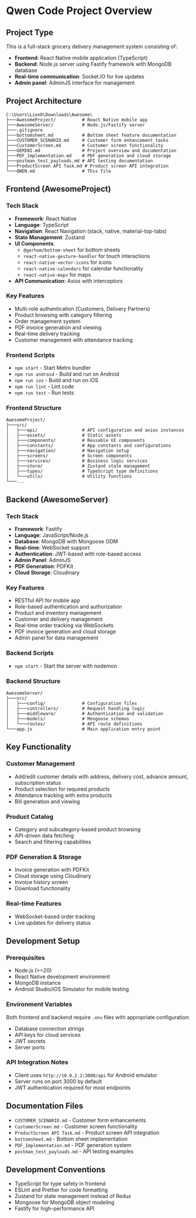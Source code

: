 # Qwen Code Project Overview

## Project Type
This is a full-stack grocery delivery management system consisting of:
- **Frontend**: React Native mobile application (TypeScript)
- **Backend**: Node.js server using Fastify framework with MongoDB database
- **Real-time communication**: Socket.IO for live updates
- **Admin panel**: AdminJS interface for management

## Project Architecture
```
C:\Users\LionO\Downloads\Awesome\
├───AwesomeProject/          # React Native mobile app
├───AwesomeServer/           # Node.js/Fastify server
├───.gitignore
├───bottomsheet.md           # Bottom sheet feature documentation
├───CUSTOMER_SCENARIO.md     # Customer form enhancement tasks
├───CustomerScreen.md        # Customer screen functionality
├───GEMINI.md                # Project overview and documentation
├───PDF_Implementation.md    # PDF generation and cloud storage
├───postman_test_payloads.md # API testing documentation
├───ProductScreen API Task.md # Product screen API integration
└───QWEN.md                  # This file
```

## Frontend (AwesomeProject)

### Tech Stack
- **Framework**: React Native
- **Language**: TypeScript
- **Navigation**: React Navigation (stack, native, material-top-tabs)
- **State Management**: Zustand
- **UI Components**: 
  - `@gorhom/bottom-sheet` for bottom sheets
  - `react-native-gesture-handler` for touch interactions
  - `react-native-vector-icons` for icons
  - `react-native-calendars` for calendar functionality
  - `react-native-maps` for maps
- **API Communication**: Axios with interceptors

### Key Features
- Multi-role authentication (Customers, Delivery Partners)
- Product browsing with category filtering
- Order management system
- PDF invoice generation and viewing
- Real-time delivery tracking
- Customer management with attendance tracking

### Frontend Scripts
- `npm start` - Start Metro bundler
- `npm run android` - Build and run on Android
- `npm run ios` - Build and run on iOS
- `npm run lint` - Lint code
- `npm run test` - Run tests

### Frontend Structure
```
AwesomeProject/
├───src/
│   ├───api/                 # API configuration and axios instances
│   ├───assets/              # Static assets
│   ├───components/          # Reusable UI components
│   ├───constants/           # App constants and configurations
│   ├───navigation/          # Navigation setup
│   ├───screens/             # Screen components
│   ├───services/            # Business logic services
│   ├───store/               # Zustand state management
│   ├───types/               # TypeScript type definitions
│   └───utils/               # Utility functions
└───...
```

## Backend (AwesomeServer)

### Tech Stack
- **Framework**: Fastify
- **Language**: JavaScript/Node.js
- **Database**: MongoDB with Mongoose ODM
- **Real-time**: WebSocket support
- **Authentication**: JWT-based with role-based access
- **Admin Panel**: AdminJS
- **PDF Generation**: PDFKit
- **Cloud Storage**: Cloudinary

### Key Features
- RESTful API for mobile app
- Role-based authentication and authorization
- Product and inventory management
- Customer and delivery management
- Real-time order tracking via WebSockets
- PDF invoice generation and cloud storage
- Admin panel for data management

### Backend Scripts
- `npm start` - Start the server with nodemon

### Backend Structure
```
AwesomeServer/
├───src/
│   ├───config/              # Configuration files
│   ├───controllers/         # Request handling logic
│   ├───middleware/          # Authentication and validation
│   ├───models/              # Mongoose schemas
│   └───routes/              # API route definitions
└───app.js                   # Main application entry point
```

## Key Functionality

### Customer Management
- Add/edit customer details with address, delivery cost, advance amount, subscription status
- Product selection for required products
- Attendance tracking with extra products
- Bill generation and viewing

### Product Catalog
- Category and subcategory-based product browsing
- API-driven data fetching
- Search and filtering capabilities

### PDF Generation & Storage
- Invoice generation with PDFKit
- Cloud storage using Cloudinary
- Invoice history screen
- Download functionality

### Real-time Features
- WebSocket-based order tracking
- Live updates for delivery status

## Development Setup

### Prerequisites
- Node.js (>=20)
- React Native development environment
- MongoDB instance
- Android Studio/iOS Simulator for mobile testing

### Environment Variables
Both frontend and backend require `.env` files with appropriate configuration:
- Database connection strings
- API keys for cloud services
- JWT secrets
- Server ports

### API Integration Notes
- Client uses `http://10.0.2.2:3000/api` for Android emulator
- Server runs on port 3000 by default
- JWT authentication required for most endpoints

## Documentation Files
- `CUSTOMER_SCENARIO.md` - Customer form enhancements
- `CustomerScreen.md` - Customer screen functionality
- `ProductScreen API Task.md` - Product screen API integration
- `bottomsheet.md` - Bottom sheet implementation
- `PDF_Implementation.md` - PDF generation system
- `postman_test_payloads.md` - API testing examples

## Development Conventions
- TypeScript for type safety in frontend
- ESLint and Prettier for code formatting
- Zustand for state management instead of Redux
- Mongoose for MongoDB object modeling
- Fastify for high-performance API